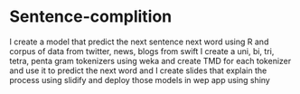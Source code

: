 # Sentence-complition
I create a model that predict the next sentence next word using R and corpus of data from twitter, news, blogs from swift I create a uni, bi, tri, tetra, penta gram tokenizers using weka and create TMD for each tokenizer and use it to predict the next word and I create slides that explain the process using slidify and deploy those models in wep app using shiny  
